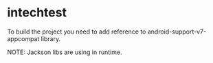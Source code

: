 intechtest
==========
To build the project you need to add reference to android-support-v7-appcompat library.

NOTE: Jackson libs are using in runtime.
